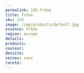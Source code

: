 ```yaml
---
permalink: 132-frêne
title: frêne
sku: 132
image: /img/produits/default.jpg
essence: frêne
region: europe
details: 
produits: 
couleur: 
densite: 
veines: sans
rarete: 
---
```

